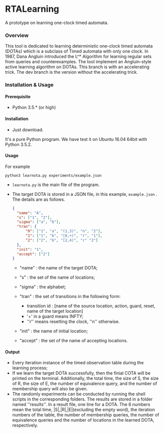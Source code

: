 # RTALearning

A prototype on learning one-clock timed automata.

### Overview

This tool is dedicated to learning deterministic one-clock timed automata (DOTAs) which is a subclass of Timed automata with only one clock. In 1987, Dana Angluin introduced the L^*  Algorithm for learning regular sets from queries and counterexamples. The tool implement an Angluin-style active learning algorithm on DOTAs.  This branch is with an accelerating trick. The dev branch is the version without the accelerating trick.

### Installation & Usage

#### Prerequisite

- Python 3.5.* (or high)


#### Installation

- Just download.

It's a pure Python program.  We have test it on Ubuntu 16.04 64bit with Python 3.5.2.

#### Usage

For example

```shell
python3 learnota.py experiments/example.json
```

- `learnota.py` is the main file of the program.

- The target DOTA is stored in a JSON file, in this example, `example.json` . The details are as follows.

  ```json
  {
    "name": "A",
    "s": ["1", "2"],
    "sigma": ["a", "b"],
    "tran": {
  	    "0": ["1", "a", "(1,3)", "n", "2"],
  	    "1": ["1", "b", "[0,+)", "r", "1"],
  	    "2": ["2", "b", "[2,4)", "r" "2"]
    },
    "init": "1",
    "accept": ["2"]
  }
  ```

  - "name" : the name of the target DOTA;
  - "s" : the set of the name of locations;
  - "sigma" : the alphabet;
  - "tran" : the set of transitions in the following form:
    - transition id : [name of the source location, action, guard, reset, name of the target location]
    - '+' in a guard means INFTY​;
    - ''r''  means resetting the clock, ''n'' otherwise.

  - "init" : the name of initial location;
  - "accept" : the set of the name of accepting locations.

#### Output

- Every iteration instance of the timed observation table during the learning process;
- If we learn the target DOTA successfully, then the finial COTA will be printed on the terminal. Additionally, the total time, the size of S​, the size of ​R​, the size of ​E​, the number of equivalence query, and the number of membership query will also be given. 
- The randomly experiments can be conducted by running the shell scripts in the corresponding folders. The results are stored in a folder named ''results''. In a result file,  one line for  a DOTA. The 8 numbers mean the total time, |S|,|R|,|E|(excluding the empty word), the iteration numbers of the table, the number of membership queries, the number of equivalence queries and the number of locations in the learned DOTA, respectively.
